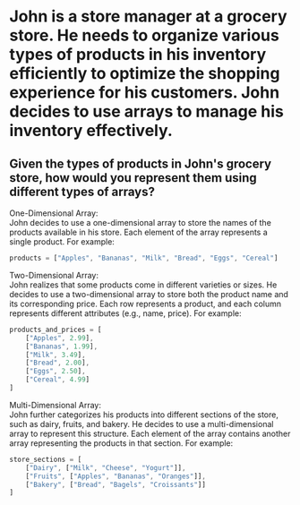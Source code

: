 # John is a store manager at a grocery store. He needs to organize various types of products in his inventory efficiently to optimize the shopping experience for his customers. John decides to use arrays to manage his inventory effectively.

## Given the types of products in John's grocery store, how would you represent them using different types of arrays?

One-Dimensional Array:<br>
John decides to use a one-dimensional array to store the names of the products available in his store. Each element of the array represents a single product. For example:

```javascript
products = ["Apples", "Bananas", "Milk", "Bread", "Eggs", "Cereal"]
```

Two-Dimensional Array:<br>
John realizes that some products come in different varieties or sizes. He decides to use a two-dimensional array to store both the product name and its corresponding price. Each row represents a product, and each column represents different attributes (e.g., name, price). For example:

```javascript
products_and_prices = [
    ["Apples", 2.99],
    ["Bananas", 1.99],
    ["Milk", 3.49],
    ["Bread", 2.00],
    ["Eggs", 2.50],
    ["Cereal", 4.99]
]
```

Multi-Dimensional Array:<br>
John further categorizes his products into different sections of the store, such as dairy, fruits, and bakery. He decides to use a multi-dimensional array to represent this structure. Each element of the array contains another array representing the products in that section. For example:

```javascript
store_sections = [
    ["Dairy", ["Milk", "Cheese", "Yogurt"]],
    ["Fruits", ["Apples", "Bananas", "Oranges"]],
    ["Bakery", ["Bread", "Bagels", "Croissants"]]
]
```